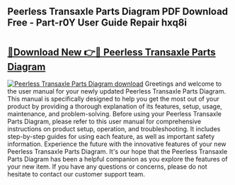 ## Peerless Transaxle Parts Diagram PDF Download Free - Part-r0Y User Guide Repair hxq8i

# <h2><a href="http://dfnb6b.blite.top/?on=Peerless+Transaxle+Parts+Diagram">🔗Download New 👉🔴 Peerless Transaxle Parts Diagram</a></h2>

[![Peerless Transaxle Parts Diagram download](https://i.imgur.com/lujVjoI.png)](http://dfnb6b.blite.top/?on=Peerless+Transaxle+Parts+Diagram)
Greetings and welcome to the user manual for your newly updated Peerless Transaxle Parts Diagram. This manual is specifically designed to help you get the most out of your product by providing a thorough explanation of its features, setup, usage, maintenance, and problem-solving. Before using your Peerless Transaxle Parts Diagram, please refer to this user manual for comprehensive instructions on product setup, operation, and troubleshooting. It includes step-by-step guides for using each feature, as well as important safety information. Experience the future with the innovative features of your new Peerless Transaxle Parts Diagram. It's our hope that the Peerless Transaxle Parts Diagram has been a helpful companion as you explore the features of your new item. If you have any questions or concerns, please do not hesitate to contact our customer support team.
